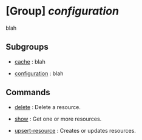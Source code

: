 # [Group] _configuration_

blah

## Subgroups

- [cache](/Commands/configuration/cache/readme.md)
: blah

- [configuration](/Commands/configuration/configuration/readme.md)
: blah

## Commands

- [delete](/Commands/configuration/_delete.md)
: Delete a resource.

- [show](/Commands/configuration/_show.md)
: Get one or more resources.

- [upsert-resource](/Commands/configuration/_upsert-resource.md)
: Creates or updates resources.
